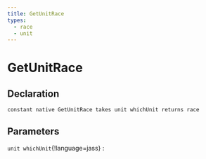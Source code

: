 ```yaml
---
title: GetUnitRace
types:
  - race
  - unit
---
```


# GetUnitRace

## Declaration

```jass
constant native GetUnitRace takes unit whichUnit returns race
```

## Parameters
`unit whichUnit`{!language=jass}
: 
